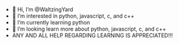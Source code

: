 - 👋 Hi, I’m @WaltzingYard
- 👀 I’m interested in python, javascript, c, and c++
- 🌱 I’m currently learning python
- 💞️ I’m looking learn more about python, javascript, c, and c++
- ANY AND ALL HELP REGARDING LEARNING IS APPRECIATED!!!

<!---
WaltzingYard/WaltzingYard is a ✨ special ✨ repository because its `README.md` (this file) appears on your GitHub profile.
You can click the Preview link to take a look at your changes.
--->
